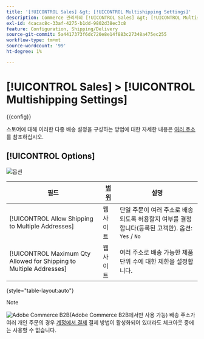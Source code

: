```yaml
---
title: '[!UICONTROL Sales] &gt; [!UICONTROL Multishipping Settings]'
description: Commerce 관리자의 [!UICONTROL Sales] &gt; [!UICONTROL Multishipping Settings] 페이지에서 구성 설정을 검토하십시오.
exl-id: 4cacac8c-33af-4275-b1dd-9802d38ec3c8
feature: Configuration, Shipping/Delivery
source-git-commit: 5a4417373f6dc720e8e14f883c27348a475ec255
workflow-type: tm+mt
source-wordcount: '99'
ht-degree: 1%

---
```


# [!UICONTROL Sales] > [!UICONTROL Multishipping Settings]

{{config}}

스토어에 대해 이러한 다중 배송 설정을 구성하는 방법에 대한 자세한 내용은 [여러 주소](../../stores-purchase/shipping-settings.md#multiple-addresses)를 참조하십시오.

## [!UICONTROL Options]

![옵션](./assets/multishipping-settings-options.png)<!-- zoom -->

<!-- [Options](https://experienceleague.adobe.com/en/docs/commerce-admin/stores-sales/delivery/shipping-settings#multiple-addresses) -->

| 필드 | [범위](../../getting-started/websites-stores-views.md#scope-settings) | 설명 |
|--- |--- |--- |
| [!UICONTROL Allow Shipping to Multiple Addresses] | 웹 사이트 | 단일 주문이 여러 주소로 배송되도록 허용할지 여부를 결정합니다(등록된 고객만). 옵션: `Yes` / `No` |
| [!UICONTROL Maximum Qty Allowed for Shipping to Multiple Addresses] | 웹 사이트 | 여러 주소로 배송 가능한 제품 단위 수에 대한 제한을 설정합니다. |

{style="table-layout:auto"}

>[!NOTE]
>
>![Adobe Commerce B2B](../../assets/b2b.svg)(Adobe Commerce B2B에서만 사용 가능) 배송 주소가 여러 개인 주문의 경우 [계정에서 결제](../../b2b/enable-basic-features.md#configure-payment-on-account) 결제 방법이 활성화되어 있더라도 체크아웃 중에는 사용할 수 없습니다.
